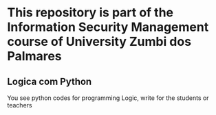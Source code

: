 
# This repository is part of the Information Security Management course of University Zumbi dos Palmares
## Logica com Python
You see python codes for programming Logic, write for the students or teachers
